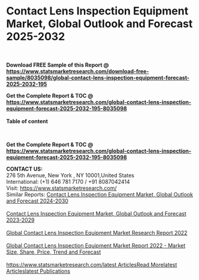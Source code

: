 <h1>Contact Lens Inspection Equipment Market, Global Outlook and Forecast 2025-2032</h1><br/><p><strong>Download FREE Sample of this Report @ <a href="https://www.statsmarketresearch.com/download-free-sample/8035098/global-contact-lens-inspection-equipment-forecast-2025-2032-195">https://www.statsmarketresearch.com/download-free-sample/8035098/global-contact-lens-inspection-equipment-forecast-2025-2032-195</a></strong></p><div><b>Get the Complete Report & TOC @ <a href="https://www.statsmarketresearch.com/global-contact-lens-inspection-equipment-forecast-2025-2032-195-8035098">https://www.statsmarketresearch.com/global-contact-lens-inspection-equipment-forecast-2025-2032-195-8035098</a></b></div><br><b>Table of content</b><p><br><div><b>Get the Complete Report & TOC @ <a href="https://www.statsmarketresearch.com/global-contact-lens-inspection-equipment-forecast-2025-2032-195-8035098">https://www.statsmarketresearch.com/global-contact-lens-inspection-equipment-forecast-2025-2032-195-8035098</a></b></div></p> <b>CONTACT US:</b><br>276 5th Avenue, New York , NY 10001,United States<br>International: (+1) 646 781 7170 / +91 8087042414<br>Visit: <a href="https://www.statsmarketresearch.com/">https://www.statsmarketresearch.com/</a><br>Similar Reports: <a href="https://www.statsmarketresearch.com/global-contact-lens-inspection-equipment-forecast-2025-2032-195-8035098">Contact Lens Inspection Equipment Market, Global Outlook and Forecast 2024-2030</a><br/><br/><a href="https://www.statsmarketresearch.com/global-contact-lens-inspection-equipment-forecast-2025-2032-195-8035098">Contact Lens Inspection Equipment Market, Global Outlook and Forecast 2023-2029</a><br/><br/><a href="https://www.statsmarketresearch.com/global-contact-lens-inspection-equipment-forecast-2025-2032-195-8035098">Global Contact Lens Inspection Equipment Market Research Report 2022</a><br/><br/><a href="https://www.statsmarketresearch.com/global-contact-lens-inspection-equipment-forecast-2025-2032-195-8035098">Global Contact Lens Inspection Equipment Market Report 2022 - Market Size, Share, Price, Trend and Forecast</a><br/><br/><a href="https://gyeongbokgung.com">https://www.statsmarketresearch.com/</a><a href="https://hallyeomaritime.com">latest Articles</a><a href="https://jingwansa.com">Read More</a><a href=https://nguoiviet.jp/">latest Articles</a><a href="https://www.intelmarketresearch.com/">latest Publications</a>